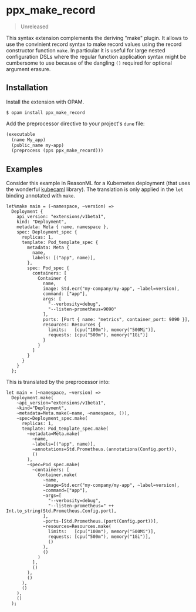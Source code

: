 # ppx_make_record

> Unreleased

This syntax extension complements the deriving "make" plugin. It allows to use
the convinient record syntax to make record values using the record constructor
function `make`. In particular it is useful for large nested configuration DSLs
where the regular function application syntax might be cumbersome to use
because of the dangling `()` required for optional argument erasure.


## Installation

Install the extension with OPAM.

```
$ opam install ppx_make_record
```

Add the preprocessor directive to your project's `dune` file:

```lisp
(executable
  (name My_app)
  (public_name my-app)
  (preprocess (pps ppx_make_record)))
```


## Examples

Consider this example in ReasonML for a Kubernetes deployment (that uses the wonderful
[kubecaml](https://github.com/andrenth/kubecaml) library). The translation
is only applied in the `let` binding annotated with `make`.

```reason
let%make main = (~namespace, ~version) =>
  Deployment {
    api_version: "extensions/v1beta1",
    kind: "Deployment",
    metadata: Meta { name, namespace },
    spec: Deployment_spec {
      replicas: 1,
      template: Pod_template_spec {
        metadata: Meta {
          name,
          labels: [("app", name)],
        },
        spec: Pod_spec {
          containers: [
            Container {
              name,
              image: Std.ecr("my-company/my-app", ~label=version),
              command: ["app"],
              args: [
                "--verbosity=debug",
                "--listen-prometheus=9090"
              ],
              ports: [Port { name: "metrics", container_port: 9090 }],
              resources: Resources {
                limits:   [cpu("100m"), memory("500Mi")],
                requests: [cpu("500m"), memory("1Gi")]
              }
            }
          ]
        }
      }
    }
  };
```

This is translated by the preprocessor into:

```reason
let main = (~namespace, ~version) =>
  Deployment.make(
    ~api_version="extensions/v1beta1",
    ~kind="Deployment",
    ~metadata=Meta.make(~name, ~namespace, ()),
    ~spec=Deployment_spec.make(
      replicas: 1,
      template: Pod_template_spec.make(
        ~metadata=Meta.make(
          ~name,
          ~labels=[("app", name)],
          ~annotations=Std.Prometheus.(annotations(Config.port)),
          ()
        ),
        ~spec=Pod_spec.make(
          ~containers: [
            Container.make(
              ~name,
              ~image=Std.ecr("my-company/my-app", ~label=version),
              ~command=["app"],
              ~args=[
                "--verbosity=debug",
                "--listen-prometheus=" ++ Int.to_string(Std.Prometheus.Config.port),
              ],
              ~ports-[Std.Prometheus.(port(Config.port))],
              ~resources=Resources.make(
                limits:   [cpu("100m"), memory("500Mi")],
                requests: [cpu("500m"), memory("1Gi")],
                ()
              ),
              ()
            )
          ],
          ()
        ),
        ()
      ),
      ()
    ),
    ()
  );
```
